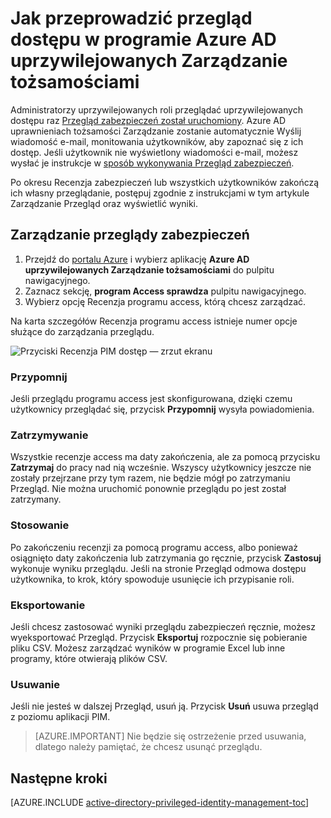 <properties
   pageTitle="Sposób wykonania recenzji za pomocą programu access | Microsoft Azure"
   description="Po rozpoczęciu przeglądu dostępu w programie Azure AD uprzywilejowanych Zarządzanie tożsamościami Dowiedz się, jak jego wykonaniem i wyświetlanie wyników"
   services="active-directory"
   documentationCenter=""
   authors="kgremban"
   manager="femila"
   editor=""/>

<tags
   ms.service="active-directory"
   ms.devlang="na"
   ms.topic="article"
   ms.tgt_pltfrm="na"
   ms.workload="identity"
   ms.date="06/30/2016"
   ms.author="kgremban"/>

# <a name="how-to-complete-an-access-review-in-azure-ad-privileged-identity-management"></a>Jak przeprowadzić przegląd dostępu w programie Azure AD uprzywilejowanych Zarządzanie tożsamościami


Administratorzy uprzywilejowanych roli przeglądać uprzywilejowanych dostępu raz [Przegląd zabezpieczeń został uruchomiony](active-directory-privileged-identity-management-how-to-start-security-review.md). Azure AD uprawnieniach tożsamości Zarządzanie zostanie automatycznie Wyślij wiadomość e-mail, monitowania użytkowników, aby zapoznać się z ich dostęp. Jeśli użytkownik nie wyświetlony wiadomości e-mail, możesz wysłać je instrukcje w [sposób wykonywania Przegląd zabezpieczeń](active-directory-privileged-identity-management-how-to-perform-security-review.md).

Po okresu Recenzja zabezpieczeń lub wszystkich użytkowników zakończą ich własny przeglądanie, postępuj zgodnie z instrukcjami w tym artykule Zarządzanie Przegląd oraz wyświetlić wyniki.

## <a name="manage-security-reviews"></a>Zarządzanie przeglądy zabezpieczeń

1. Przejdź do [portalu Azure](https://portal.azure.com/) i wybierz aplikację **Azure AD uprzywilejowanych Zarządzanie tożsamościami** do pulpitu nawigacyjnego.
2. Zaznacz sekcję, **program Access sprawdza** pulpitu nawigacyjnego.
3. Wybierz opcję Recenzja programu access, którą chcesz zarządzać.

Na karta szczegółów Recenzja programu access istnieje numer opcje służące do zarządzania przeglądu.

![Przyciski Recenzja PIM dostęp — zrzut ekranu][1]

### <a name="remind"></a>Przypomnij

Jeśli przeglądu programu access jest skonfigurowana, dzięki czemu użytkownicy przeglądać się, przycisk **Przypomnij** wysyła powiadomienia. 

### <a name="stop"></a>Zatrzymywanie

Wszystkie recenzje access ma daty zakończenia, ale za pomocą przycisku **Zatrzymaj** do pracy nad nią wcześnie. Wszyscy użytkownicy jeszcze nie zostały przejrzane przy tym razem, nie będzie mógł po zatrzymaniu Przegląd. Nie można uruchomić ponownie przeglądu po jest został zatrzymany.

### <a name="apply"></a>Stosowanie

Po zakończeniu recenzji za pomocą programu access, albo ponieważ osiągnięto daty zakończenia lub zatrzymania go ręcznie, przycisk **Zastosuj** wykonuje wyniku przeglądu. Jeśli na stronie Przegląd odmowa dostępu użytkownika, to krok, który spowoduje usunięcie ich przypisanie roli.  

### <a name="export"></a>Eksportowanie

Jeśli chcesz zastosować wyniki przeglądu zabezpieczeń ręcznie, możesz wyeksportować Przegląd. Przycisk **Eksportuj** rozpocznie się pobieranie pliku CSV. Możesz zarządzać wyników w programie Excel lub inne programy, które otwierają plików CSV.

### <a name="delete"></a>Usuwanie

Jeśli nie jesteś w dalszej Przegląd, usuń ją. Przycisk **Usuń** usuwa przegląd z poziomu aplikacji PIM.

> [AZURE.IMPORTANT] Nie będzie się ostrzeżenie przed usuwania, dlatego należy pamiętać, że chcesz usunąć przeglądu.


<!--Every topic should have next steps and links to the next logical set of content to keep the customer engaged-->
## <a name="next-steps"></a>Następne kroki
[AZURE.INCLUDE [active-directory-privileged-identity-management-toc](../../includes/active-directory-privileged-identity-management-toc.md)]


<!--Image references-->

[1]: ./media/active-directory-privileged-identity-management-how-to-complete-review/PIM_review_buttons.png
